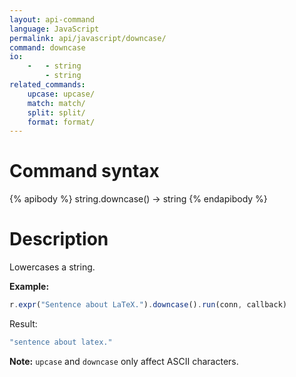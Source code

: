 ```yaml
---
layout: api-command
language: JavaScript
permalink: api/javascript/downcase/
command: downcase
io:
    -   - string
        - string
related_commands:
    upcase: upcase/
    match: match/
    split: split/
    format: format/
---
```


# Command syntax #

{% apibody %}
string.downcase() &rarr; string
{% endapibody %}

# Description #

Lowercases a string.

__Example:__

```js
r.expr("Sentence about LaTeX.").downcase().run(conn, callback)
```

Result:

```js
"sentence about latex."
```

__Note:__ `upcase` and `downcase` only affect ASCII characters.
